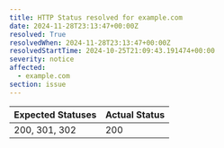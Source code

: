 ```yaml
---
title: HTTP Status resolved for example.com
date: 2024-11-28T23:13:47+00:00Z
resolved: True
resolvedWhen: 2024-11-28T23:13:47+00:00Z
resolvedStartTime: 2024-10-25T21:09:43.191474+00:00
severity: notice
affected:
  - example.com
section: issue
---
```


| Expected Statuses | Actual Status  |
|-------------------|----------------|
| 200, 301, 302 | 200 |

